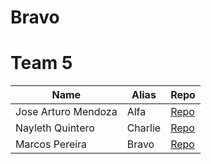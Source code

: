 # Bravo
# Team 5

| Name  | Alias | Repo |
| ------------- | ------------- | ------------- |
| Jose Arturo Mendoza | Alfa | [Repo](https://github.com/arturomendoza/hg-2-alfa) |
| Nayleth Quintero | Charlie | [Repo](https://github.com/Neyleth/hg_2_charlie) |
| Marcos Pereira | Bravo | [Repo](https://github.com/Girouetten21/hg-2-bravo) |
